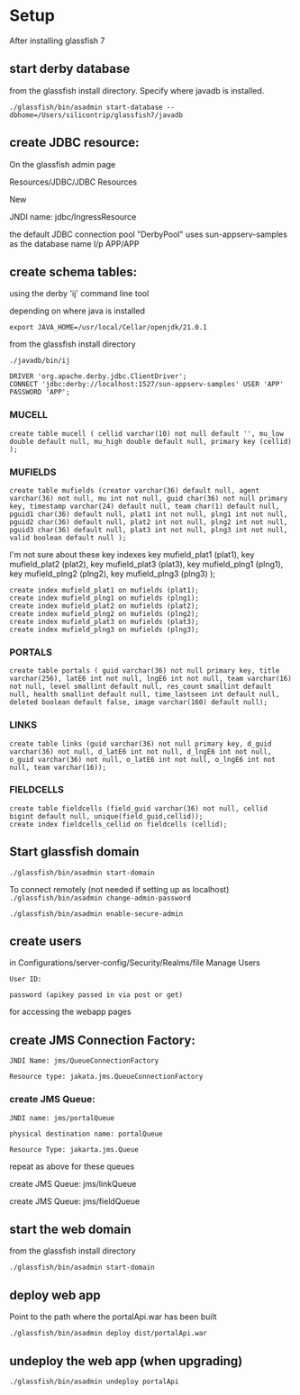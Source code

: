 # Setup

After installing glassfish 7

## start derby database

from the glassfish install directory. Specify where javadb is installed.

`./glassfish/bin/asadmin start-database --dbhome=/Users/silicontrip/glassfish7/javadb`


## create JDBC resource:

On the glassfish admin page 

Resources/JDBC/JDBC Resources

New

JNDI name: jdbc/IngressResource

the default JDBC connection pool "DerbyPool" uses sun-appserv-samples as the database name l/p APP/APP


## create schema tables:

using the derby 'ij' command line tool

depending on where java is installed

`export JAVA_HOME=/usr/local/Cellar/openjdk/21.0.1`

from the glassfish install directory

`./javadb/bin/ij`

```
DRIVER 'org.apache.derby.jdbc.ClientDriver';
CONNECT 'jdbc:derby://localhost:1527/sun-appserv-samples' USER 'APP' PASSWORD 'APP';
```


### MUCELL
`create table mucell ( cellid varchar(10) not null default '', mu_low double default null, mu_high double default null, primary key (cellid) );`

### MUFIELDS
`create table mufields (creator varchar(36) default null, agent varchar(36) not null, mu int not null, guid char(36) not null primary key, timestamp varchar(24) default null, team char(1) default null, pguid1 char(36) default null, plat1 int not null, plng1 int not null, pguid2 char(36) default null, plat2 int not null, plng2 int not null, pguid3 char(36) default null, plat3 int not null, plng3 int not null, valid boolean default null );`

I'm not sure about these key indexes
key mufield_plat1 (plat1), key mufield_plat2 (plat2), key mufield_plat3 (plat3), key mufield_plng1 (plng1), key mufield_plng2 (plng2), key mufield_plng3 (plng3) );

```
create index mufield_plat1 on mufields (plat1);
create index mufield_plng1 on mufields (plng1);
create index mufield_plat2 on mufields (plat2);
create index mufield_plng2 on mufields (plng2);
create index mufield_plat3 on mufields (plat3);
create index mufield_plng3 on mufields (plng3);
```

### PORTALS
`create table portals ( guid varchar(36) not null primary key, title varchar(256), latE6 int not null, lngE6 int not null, team varchar(16) not null, level smallint default null, res_count smallint default null, health smallint default null, time_lastseen int default null, deleted boolean default false, image varchar(160) default null);`

### LINKS
`create table links (guid varchar(36) not null primary key, d_guid varchar(36) not null, d_latE6 int not null, d_lngE6 int not null, o_guid varchar(36) not null, o_latE6 int not null, o_lngE6 int not null, team varchar(16));`

### FIELDCELLS
```
create table fieldcells (field_guid varchar(36) not null, cellid bigint default null, unique(field_guid,cellid));
create index fieldcells_cellid on fieldcells (cellid);
```


## Start glassfish domain

`./glassfish/bin/asadmin start-domain`

To connect remotely (not needed if setting up as localhost)
`./glassfish/bin/asadmin change-admin-password`

`./glassfish/bin/asadmin enable-secure-admin`

## create users 

in Configurations/server-config/Security/Realms/file Manage Users

`User ID: `

`password (apikey passed in via post or get)`

for accessing the webapp pages

## create JMS Connection Factory:

`JNDI Name: jms/QueueConnectionFactory`

`Resource type: jakata.jms.QueueConnectionFactory`

### create JMS Queue: 

`JNDI name: jms/portalQueue`

`physical destination name: portalQueue`

`Resource Type: jakarta.jms.Queue`

repeat as above for these queues

create JMS Queue: jms/linkQueue

create JMS Queue: jms/fieldQueue

## start the web domain

from the glassfish install directory

`./glassfish/bin/asadmin start-domain`

## deploy web app

Point to the path where the portalApi.war has been built

`./glassfish/bin/asadmin deploy dist/portalApi.war`

## undeploy the web app (when upgrading)

`./glassfish/bin/asadmin undeploy portalApi`

